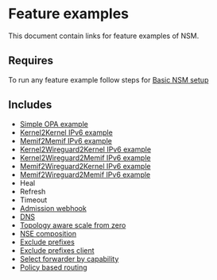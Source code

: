 # Feature examples

This document contain links for feature examples of NSM. 

## Requires

To run any feature example follow steps for [Basic NSM setup](../basic)

## Includes

- [Simple OPA example](./opa)
- [Kernel2Kernel IPv6 example](ipv6/Kernel2Kernel_ipv6)
- [Memif2Memif IPv6 example](ipv6/Memif2Memif_ipv6)
- [Kernel2Wireguard2Kernel IPv6 example](ipv6/Kernel2Wireguard2Kernel_ipv6)
- [Kernel2Wireguard2Memif IPv6 example](ipv6/Kernel2Wireguard2Memif_ipv6)
- [Memif2Wireguard2Kernel IPv6 example](ipv6/Memif2Wireguard2Kernel_ipv6)
- [Memif2Wireguard2Memif IPv6 example](ipv6/Memif2Wireguard2Memif_ipv6)
- Heal
- Refresh
- Timeout
- [Admission webhook](./webhook)
- [DNS](./dns)
- [Topology aware scale from zero](./scale-from-zero)
- [NSE composition](./nse-composition)
- [Exclude prefixes](./exclude-prefixes)
- [Exclude prefixes client](./exclude-prefixes-client)
- [Select forwarder by capability](./select-forwarder)
- [Policy based routing](./policy-based-routing)
